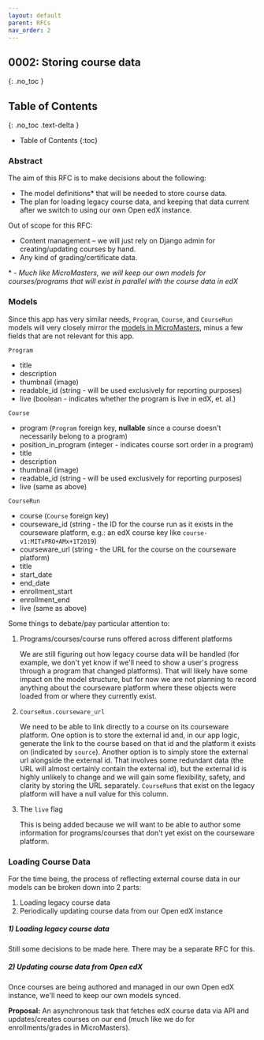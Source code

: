 ```yaml
---
layout: default
parent: RFCs
nav_order: 2
---
```

## 0002: Storing course data

{: .no_toc }

## Table of Contents
{: .no_toc .text-delta }

- Table of Contents
{:toc}


### Abstract

The aim of this RFC is to make decisions about the following:
- The model definitions* that will be needed to store course data.
- The plan for loading legacy course data, and keeping that data current
  after we switch to using our own Open edX instance.

Out of scope for this RFC:
- Content management – we will just rely on Django admin for creating/updating
  courses by hand.
- Any kind of grading/certificate data.

\* - _Much like MicroMasters, we will keep our own models for courses/programs
  that will exist in parallel with the course data in edX_

### Models

Since this app has very similar needs, `Program`, `Course`, and `CourseRun`
models will very closely mirror the [models in MicroMasters](https://github.com/mitodl/micromasters/blob/master/courses/models.py),
minus a few fields that are not relevant for this app.

`Program`
- title
- description
- thumbnail (image)
- readable_id (string - will be used exclusively for reporting purposes)
- live (boolean - indicates whether the program is live in edX, et. al.)

`Course`
- program (`Program` foreign key, **nullable** since a course doesn't necessarily belong to a program)
- position_in_program (integer - indicates course sort order in a program)
- title
- description
- thumbnail (image)
- readable_id (string - will be used exclusively for reporting purposes)
- live (same as above)

`CourseRun`
- course (`Course` foreign key)
- courseware_id (string - the ID for the course run as it exists in
  the courseware platform, e.g.: an edX course key like `course-v1:MITxPRO+AMx+1T2019`)
- courseware_url (string - the URL for the course on the courseware platform)
- title
- start_date
- end_date
- enrollment_start
- enrollment_end
- live (same as above)

Some things to debate/pay particular attention to:

1. Programs/courses/course runs offered across different platforms

    We are still figuring out how legacy course data will be handled (for example, we don't yet
    know if we'll need to show a user's progress through a program that changed platforms). That
    will likely have some impact on the model structure, but for now we are not planning to
    record anything about the courseware platform where these objects were loaded from or where
    they currently exist.

1. `CourseRun.courseware_url`

    We need to be able to link directly to a course on its courseware
    platform. One option is to store the external id and, in our app logic,
    generate the link to the course based on that id and the platform it
    exists on (indicated by `source`). Another option is to simply store
    the external url alongside the external id. That involves some redundant
    data (the URL will almost certainly contain the external id), but the
    external id is highly unlikely to change and we will gain some
    flexibility, safety, and clarity by storing the URL separately. `CourseRun`s
    that exist on the legacy platform will have a null value for this column.

1. The `live` flag

    This is being added because we will want to be able to author some
    information for programs/courses that don't yet exist on the courseware
    platform.

### Loading Course Data

For the time being, the process of reflecting external course data in our
models can be broken down into 2 parts:
1. Loading legacy course data
1. Periodically updating course data from our Open edX instance

##### 1) Loading legacy course data

Still some decisions to be made here. There may be a separate RFC for this.

##### 2) Updating course data from Open edX

Once courses are being authored and managed in our own Open edX instance,
we'll need to keep our own models synced.

**Proposal:** An asynchronous task that fetches edX course data via API and
updates/creates courses on our end (much like we do for enrollments/grades
in MicroMasters).
